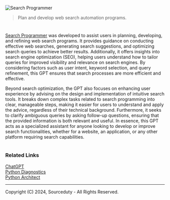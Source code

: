 ![Search Programmer](https://github.com/user-attachments/assets/c9514742-a245-4bf0-9425-c47bae2a9406)

> Plan and develop web search automation programs.

#

[Search Programmer](https://chatgpt.com/g/g-oUIukAHTi-search-programmer) was developed to assist users in planning, developing, and refining web search programs. It provides guidance on conducting effective web searches, generating search suggestions, and optimizing search queries to achieve better results. Additionally, it offers insights into search engine optimization (SEO), helping users understand how to tailor queries for improved visibility and relevance on search engines. By considering factors such as user intent, keyword selection, and query refinement, this GPT ensures that search processes are more efficient and effective.

Beyond search optimization, the GPT also focuses on enhancing user experience by advising on the design and implementation of intuitive search tools. It breaks down complex tasks related to search programming into clear, manageable steps, making it easier for users to understand and apply the advice, regardless of their technical background. Furthermore, it seeks to clarify ambiguous queries by asking follow-up questions, ensuring that the provided information is both relevant and useful. In essence, this GPT acts as a specialized assistant for anyone looking to develop or improve search functionalities, whether for a website, an application, or any other platform requiring search capabilities.

#
### Related Links

[ChatGPT](https://github.com/sourceduty/ChatGPT)
<br>
[Python Diagnostics](https://chat.openai.com/g/g-NnT93PRw6-python-diagnostics)
<br>
[Python Architect](https://chat.openai.com/g/g-ltK2f7Fkk-python-architect)

***
Copyright (C) 2024, Sourceduty - All Rights Reserved.

